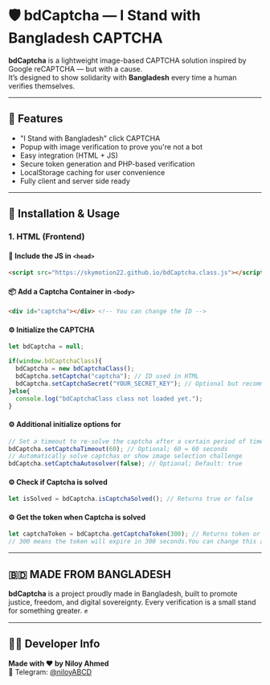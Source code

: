 # 🛡️ bdCaptcha — I Stand with Bangladesh CAPTCHA

**bdCaptcha** is a lightweight image-based CAPTCHA solution inspired by Google reCAPTCHA — but with a cause.  
It’s designed to show solidarity with **Bangladesh** every time a human verifies themselves.

---

## 🌟 Features

- "I Stand with Bangladesh" click CAPTCHA  
- Popup with image verification to prove you're not a bot  
- Easy integration (HTML + JS)  
- Secure token generation and PHP-based verification  
- LocalStorage caching for user convenience  
- Fully client and server side ready  


---

## 🚀 Installation & Usage

### 1. HTML (Frontend)

#### 🧠 Include the JS in `<head>`

```html
<script src="https://skymotion22.github.io/bdCaptcha.class.js"></script>
```

#### 📦 Add a Captcha Container in `<body>`
```html
<div id="captcha"></div> <!-- You can change the ID -->
```

#### ⚙️ Initialize the CAPTCHA

```js
let bdCaptcha = null;

if(window.bdCaptchaClass){
  bdCaptcha = new bdCaptchaClass();
  bdCaptcha.setCaptcha("captcha"); // ID used in HTML
  bdCaptcha.setCaptchaSecret("YOUR_SECRET_KEY"); // Optional but recommended for stronger token
}else{
  console.log("bdCaptchaClass class not loaded yet.");
}

```

#### ⚙️ Additional initialize options for

```js
// Set a timeout to re-solve the captcha after a certain period of time.
bdCaptcha.setCaptchaTimeout(60); // Optional; 60 = 60 seconds
// Automatically solve captchas or show image selection challenge
bdCaptcha.setCaptchaAutosolver(false); // Optional; Default: true
```

#### ⚙️ Check if Captcha is solved

```js
let isSolved = bdCaptcha.isCaptchaSolved(); // Returns true or false
```

#### ⚙️ Get the token when Captcha is solved

```js
let captchaToken = bdCaptcha.getCaptchaToken(300); // Returns token or null
// 300 means the token will expire in 300 seconds.You can change this as you wish. 
```

---

## 🇧🇩 MADE FROM BANGLADESH
**bdCaptcha** is a project proudly made in Bangladesh, built to promote justice, freedom, and digital sovereignty.
Every verification is a small stand for something greater. ✊

---

## 👨‍💻 Developer Info

**Made with ❤️ by Niloy Ahmed**  
📱 Telegram: [@niloyABCD](https://t.me/niloyABCD)  

